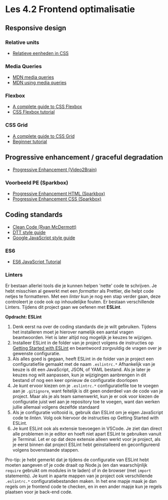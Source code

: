 # Les 4.2 Frontend optimalisatie

## Responsive design

### Relative units

- [Relatieve eenheden in CSS](https://bnieskens.notion.site/Eenheden-CSS-60c85e9c54b940299a7ef6d446e643cd?pvs=4)

### Media Queries

- [MDN media queries](https://developer.mozilla.org/en-US/docs/Web/CSS/@media)
- [MDN using media queries](https://developer.mozilla.org/en-US/docs/Web/CSS/CSS_media_queries/Using_media_queries)

### Flexbox

- [A complete guide to CSS Flexbox](https://css-tricks.com/snippets/css/a-guide-to-flexbox/)
- [CSS Flexbox tutorial](https://www.youtube.com/playlist?list=PLqYFXd9GTRVXlSvi1DeY34BAq5ATZCqY2)

### CSS Grid

- [A complete guide to CSS Grid](https://css-tricks.com/snippets/css/complete-guide-grid/)
- [Beginner tutorial](https://www.youtube.com/watch?v=br-0i3U1VCA)

## Progressive enhancement / graceful degradation

- [Progressive Enhancement (Video2Brain)](https://www.youtube.com/watch?v=U38dyJhpUnA)

### Voorbeeld PE (Sparkbox)

- [Progressive Enhancement HTML (Sparkbox)](https://www.youtube.com/watch?v=INZto6rlSeM)
- [Progressive Enhancement CSS (Sparkbox)](https://www.youtube.com/watch?v=INZto6rlSeM)

## Coding standards

- [Clean Code (Ryan McDermott)](https://github.com/ryanmcdermott/clean-code-javascript)
- [DTT style guide](./bronnen/DTT_style_guide.docx)
- [Google JavaScript style guide](https://google.github.io/styleguide/jsguide.html)

### ES6

- [ES6 JavaScript Tutorial](https://www.javascripttutorial.net/es6/)

### Linters

Er bestaan allerlei tools die je kunnen helpen 'nette' code te schrijven. Je hebt misschien al gewerkt met een _formatter_ als Prettier, die helpt code netjes te formatteren. Met een _linter_ kun je nog een stap verder gaan, deze controleert je code ook op inhoudelijke fouten. Er bestaan verschillende Linters. Tijdens dit project gaan we oefenen met **ESLint**.

**Opdracht: ESLint**

1. Denk eerst na over de coding standards die je wilt gebruiken. Tijdens het installeren moet je hierover namelijk een aantal vragen beantwoorden. Het is later altijd nog mogelijk je keuzes te wijzigen.
2. Installeer ESLint in de folder van je project volgens de instructies op [Getting Started with ESLint](https://eslint.org/docs/latest/use/getting-started) en beantwoord zorgvuldig de vragen over je gewenste configuratie.
3. Als alles goed is gegaan, heeft ESLint in de folder van je project een configuratiefile gemaakt met de naam `.eslintrc.*` Afhankelijk van je keuze is dit een JavaScript, JSON, of YAML bestand. Als je later je keuzes nog wilt aanpassen, kun je wijzigingen aanbrengen in dit bestand of nog een keer opnieuw de configuratie doorlopen
4. Je kunt ervoor kiezen om je `.eslintrc.*` configuratiefile toe te voegen aan je `.gitignore`, want feitelijk is dit geen onderdeel van de code van je project. Maar als je als team samenwerkt, kun je er ook voor kiezen de configuratie juist wel aan je repository toe te voegen, want dan werken jullie allemaal volgens dezelfde standaard
5. Als je configuratie voltooid is, gebruik dan ESLint om je eigen JavaScript code te _linten_. Volg ook hiervoor de instructies op Getting Started with ESLint.
6. Je kunt ESLint ook als extensie toevoegen in VSCode. Je ziet dan direct alle problemen in je editor en hoeft niet apart ESLint te gebruiken vanuit je Terminal. Let er op dat deze extensie alleen werkt voor je project, als je eerst binnen dat project ESLint hebt geinstalleerd en geconfigureerd volgens bovenstaande stappen.

Pro-tip: je hebt gemerkt dat je tijdens de configuratie van ESLint hebt moeten aangeven of je code draait op Node.js (en dan waarschijnlijk `require` gebruikt om modules in te laden) of in de browser (met `import` statements). Je kunt in aparte mappen van je project ook verschillende `.eslintrc.*` configuratiebestanden maken. In het ene mapje maak je dan regels om je frontend code te checken, en in een ander mapje kun je regels plaatsen voor je back-end code.


